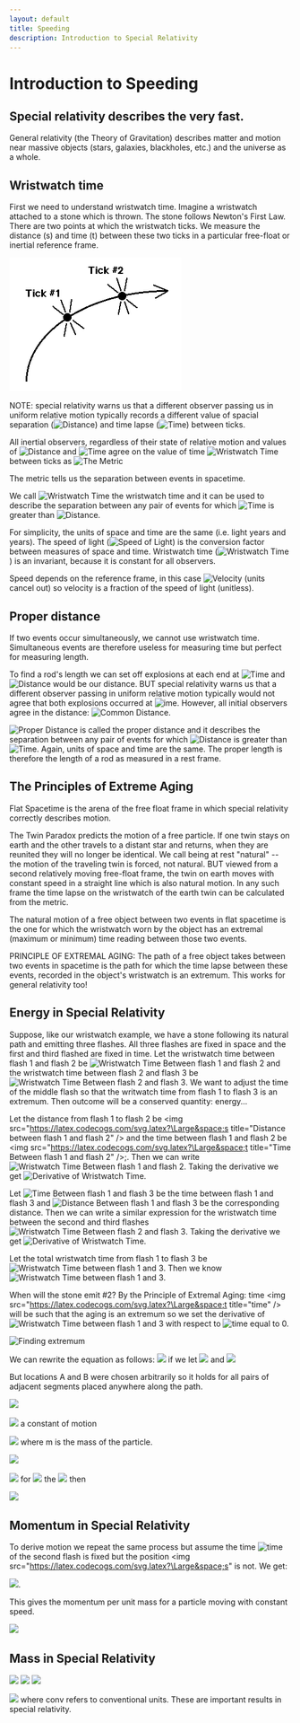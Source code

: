```yaml
---
layout: default
title: Speeding
description: Introduction to Special Relativity
---
```


# Introduction to Speeding

## Special relativity describes the very fast.

General relativity (the Theory of Gravitation) describes matter and motion near massive objects (stars, galaxies, blackholes, etc.) and the universe as a whole.

## Wristwatch time
First we need to understand wristwatch time. Imagine a wristwatch attached to a stone which is thrown. The stone follows Newton's First Law. There are two points at which the wristwatch ticks. We measure the distance (s) and time (t) between these two ticks in a particular free-float or inertial reference frame.

![Wristwatch Time](WristwatchTime.gif)

NOTE: special relativity warns us that a different observer passing us in uniform relative motion typically records a different value of spacial separation (<img src="https://latex.codecogs.com/svg.latex?\Large&space;s" title="Distance" />) and time lapse (<img src="https://latex.codecogs.com/svg.latex?\Large&space;t" title="Time" />) between ticks.

All inertial observers, regardless of their state of relative motion and values of <img src="https://latex.codecogs.com/svg.latex?\Large&space;s" title="Distance" /> and <img src="https://latex.codecogs.com/svg.latex?\Large&space;t" title="Time" /> agree on the value of time <img src="https://latex.codecogs.com/svg.latex?\Large&space;\tau" title="Wristwatch Time" /> between ticks as <img src="https://latex.codecogs.com/svg.latex?\Large&space;{\tau}^{2} = t^{2} - s^{2}" title="The Metric" />

The metric tells us the separation between events in spacetime.

We call <img src="https://latex.codecogs.com/svg.latex?\Large&space;\tau" title="Wristwatch Time" /> the wristwatch time and it can be used to describe the separation between any pair of events for which <img src="https://latex.codecogs.com/svg.latex?\Large&space;t" title="Time" /> is greater than <img src="https://latex.codecogs.com/svg.latex?\Large&space;s" title="Distance" />.

For simplicity, the units of space and time are the same (i.e. light years and years). The speed of light (<img src="https://latex.codecogs.com/svg.latex?\Large&space;c" title="Speed of Light" />) is the conversion factor between measures of space and time. Wristwatch time (<img src="https://latex.codecogs.com/svg.latex?\Large&space;\tau" title="Wristwatch Time" />) is an invariant, because it is constant for all observers.

Speed depends on the reference frame, in this case <img src="https://latex.codecogs.com/svg.latex?\Large&space;v =\frac{s}{t}" title="Velocity" /> (units cancel out) so velocity is a fraction of the speed of light (unitless).

## Proper distance
If two events occur simultaneously, we cannot use wristwatch time. Simultaneous events are therefore useless for measuring time but perfect for measuring length.

To find a rod's length we can set off explosions at each end at <img src="https://latex.codecogs.com/svg.latex?\Large&space;t = 0" title="Time" /> and <img src="https://latex.codecogs.com/svg.latex?\Large&space;s" title="Distance" /> would be our distance. BUT special relativity warns us that a different observer passing in uniform relative motion typically would not agree that both explosions occurred at <img src="https://latex.codecogs.com/svg.latex?\Large&space;t=0" title="ime" />. However, all initial observers agree in the distance: <img src="https://latex.codecogs.com/svg.latex?\Large&space;R^2 = s^2 - t^2" title="Common Distance" />.

<img src="https://latex.codecogs.com/svg.latex?\Large&space;R" title="Proper Distance" /> is called the proper distance and it describes the separation between  any pair of events for which <img src="https://latex.codecogs.com/svg.latex?\Large&space;s" title="Distance" /> is greater than <img src="https://latex.codecogs.com/svg.latex?\Large&space;t" title="Time" />. Again, units of space and time are the same. The proper length is therefore the length of a rod as measured in a rest frame.

## The Principles of Extreme Aging
Flat Spacetime is the arena of the free float frame in which special relativity correctly describes motion.

The Twin Paradox predicts the motion of a free particle. If one twin stays on earth and the other travels to a distant star and returns, when they are reunited they will no longer be identical. We call being at rest "natural" -- the motion of the traveling twin is forced, not natural. BUT viewed from a second relatively moving free-float frame, the twin on earth moves with constant speed in a straight line which is also natural motion. In any such frame the time lapse on the wristwatch of the earth twin can be calculated from the metric.

The natural motion of a free object between two events in flat spacetime is the one for which the wristwatch worn by the object has an extremal (maximum or minimum) time reading between those two events.

PRINCIPLE OF EXTREMAL AGING: The path of a free object takes between two events in spacetime is the path for which the time lapse between these events, recorded in the object's wristwatch is an extremum. This works for general relativity too!

## Energy in Special Relativity
Suppose, like our wristwatch example, we have a stone following its natural path and emitting three flashes. All three flashes are fixed in space and the first and third flashed are fixed in time. Let the wristwatch time between flash 1 and flash 2 be <img src="https://latex.codecogs.com/svg.latex?\Large&space;\tau_A" title="Wristwatch Time Between flash 1 and flash 2" /> and the wristwatch time between flash 2 and flash 3 be <img src="https://latex.codecogs.com/svg.latex?\Large&space;\tau_B" title="Wristwatch Time Between flash 2 and flash 3" />. We want to adjust the time of the middle flash so that the writwatch time from flash 1 to flash 3 is an extremum. Then outcome will be a conserved quantity: energy...

Let the distance from flash 1 to flash 2 be <img src="https://latex.codecogs.com/svg.latex?\Large&space;s title="Distance between flash 1 and flash 2" /> and the time between flash 1 and flash 2 be <img src="https://latex.codecogs.com/svg.latex?\Large&space;t title="Time Between flash 1 and flash 2" />;. Then we can write <img src="https://latex.codecogs.com/svg.latex?\Large&space;\tau_A = \sqrt{t^2 -s^2}" title="Wristwatch Time Between flash 1 and flash 2" />. Taking the derivative we get <img src="https://latex.codecogs.com/svg.latex?\Large&space;\frac{d\tau_A}{dt} = \frac{t}{\sqrt{t^2-s^2}} = \frac{t}{\tau_A}" title="Derivative of Wristwatch Time" />.

Let <img src="https://latex.codecogs.com/svg.latex?\Large&space;T" title="Time Between flash 1 and flash 3" /> be the time between flash 1 and flash 3 and <img src="https://latex.codecogs.com/svg.latex?\Large&space;S" title="Distance Between flash 1 and flash 3" /> be the corresponding distance. Then we can write a similar expression for the wristwatch time between the second and third flashes <img src="https://latex.codecogs.com/svg.latex?\Large&space;\tau_B = [(T-t)^2 - (S-s)^2]^{\frac{1}{2}}" title="Wristwatch Time Between flash 2 and flash 3" />. Taking the derivative we get <img src="https://latex.codecogs.com/svg.latex?\Large&space;\frac{d\tau_B}{dt} = \frac{-(T-t)}{[(T-t)^2 - (S-s)^2]^{\frac{1}{2}}} = -\frac{T-t}{\tau)B}" title="Derivative of Wristwatch Time" />.

Let the total wristwatch time from flash 1 to flash 3 be <img src="https://latex.codecogs.com/svg.latex?\Large&space;\tau" title="Wristwatch Time between flash 1 and 3" />. Then we know <img src="https://latex.codecogs.com/svg.latex?\Large&space;\tau = \tau_A + \tau_B" title="Wristwatch Time between flash 1 and 3" />.

When will the stone emit #2? By the Principle of Extremal Aging: time <img src="https://latex.codecogs.com/svg.latex?\Large&space;t title="time" /> will be such that the aging is an extremum so we set the derivative of <img src="https://latex.codecogs.com/svg.latex?\Large&space;\tau" title="Wristwatch Time between flash 1 and 3" /> with respect to <img src="https://latex.codecogs.com/svg.latex?\Large&space;t" title="time" /> equal to 0.

<img src="https://latex.codecogs.com/svg.latex?\Large&space;\frac{d\tau}{dt} = \frac{d\tau_A}{dt} + \frac{d\tau_B}{dt} = \frac{t}{\tau_A} - \frac{T-t}{\tau_B = 0}" title="Finding extremum" />

We can rewrite the equation as follows: <img src="https://latex.codecogs.com/svg.latex?\Large&space;\frac{t}{tau_A} = \frac{T-t}{tau_B}" /> if we let <img src="https://latex.codecogs.com/svg.latex?\Large&space;t = t_A" />  and <img src="https://latex.codecogs.com/svg.latex?\Large&space;T-t = t_B" />

But locations A and B were chosen arbitrarily so it holds for all pairs of adjacent segments placed anywhere along the path.

<img src="https://latex.codecogs.com/svg.latex?\Large&space;\frac{t_A}{\tau_A} = \frac{t_B}{\tau_B} = \frac{t_C}{\tau_C} = \frac{t_D}\tau_D} = ..." />

<img src="https://latex.codecogs.com/svg.latex?\Large&space;\frac{t}{T} =" /> a constant of motion

<img src="https://latex.codecogs.com/svg.latex?\Large&space;\frac{t}{\tau} = \frac{t}{[t^2 - s^2]^{\frac{1}{2}}} = \frac{t}{t[1 - (\frac{s}{t})^2]^{\frac{1}{2}} = \frac{1}{(a-v^2)^{\frac{1}{2}} = \frac{E}{m}" /> where m is the mass of the particle.

<img src="https://latex.codecogs.com/svg.latex?\Large&space;\frac{E}{m} = \frac{dt}{d\tau}" />

<img src="https://latex.codecogs.com/svg.latex?\Large&space;\frac{E_{joules}}{m_{kg} c^2} = \frac{dt}{d\tau}" /> for <img src="https://latex.codecogs.com/svg.latex?\Large&space;s = 0" /> the <img src="https://latex.codecogs.com/svg.latex?\Large&space;t = tau" /> then

<img src="https://latex.codecogs.com/svg.latex?\Large&space;\frac{E_{joules}}{m_{kg} c^2}" />


## Momentum in Special Relativity
To derive motion we repeat the same process but assume the time <img src="https://latex.codecogs.com/svg.latex?\Large&space;t" title="time" />  of the second flash is fixed but the position <img src="https://latex.codecogs.com/svg.latex?\Large&space;s"  is not. We get:

<img src="https://latex.codecogs.com/svg.latex?\Large&space;\frac{s}{\tau} = \frac{s}{[t^2 - s^2]^{\frac{1}{2}}} = \frac {\frac{s/t}}{[1 - (\frac{s}{t})^2]^{\frac{1}{2}}} = \frac{v}{(1 - (v)^2)^{\frac{1}{2}}} = \frac{p}{m}" />.

This gives the momentum per unit mass for a particle moving with constant speed.

<img src="https://latex.codecogs.com/svg.latex?\Large&space;\frac{p}{m} = \frac{ds}{d\tau}" />

## Mass in Special Relativity

<img src="https://latex.codecogs.com/svg.latex?\Large&space;{(d\tau)^2} = {(dt)^2} - {(ds)^2}" />

<img src="https://latex.codecogs.com/svg.latex?\Large&space;m^2 = m^2 (\frac{dt}{d\tau})^2 - m^2(\frac{ds}{d\tau})^2 = (m \frac{dt}{d\tau})^2 - (m \frac{ds}{d\tau})^2" />

<img src="https://latex.codecogs.com/svg.latex?\Large&space;m^2 = E^2 - p^2" />

<img src="https://latex.codecogs.com/svg.latex?\Large&space;((mc)^2)^2 = E^2_{conv} - P^2_{conv} * C^2" /> where conv refers to conventional units. These are important results in special relativity.
